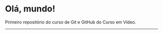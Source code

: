 # Olá, mundo!
 Primeiro repositório do curso de Git e GitHub do Curso em Vídeo.
_____________________________________________________________________
